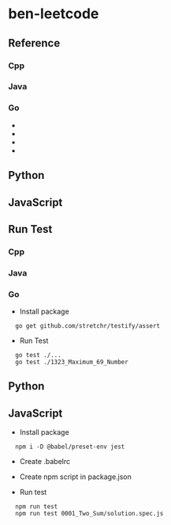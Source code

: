 # ben-leetcode


## Reference
### Cpp
### Java
### Go
- [](https://studygolang.com/topics/7963)
- [](https://github.com/aQuaYi/LeetCode-in-Go#leetcode-%E7%9A%84-go-%E8%A7%A3%E7%AD%94)
- [](https://github.com/calelin/Leetcode-5)
- [](https://github.com/kylesliu/awesome-golang-leetcode/tree/master/src)

## Python

## JavaScript




## Run Test
### Cpp
### Java
### Go
- Install package
```
  go get github.com/stretchr/testify/assert
```
- Run Test
```
  go test ./...
  go test ./1323_Maximum_69_Number
```
## Python

## JavaScript
- Install package
```
  npm i -D @babel/preset-env jest
```
- Create .babelrc

- Create npm script in package.json

- Run test
```
  npm run test
  npm run test 0001_Two_Sum/solution.spec.js
```